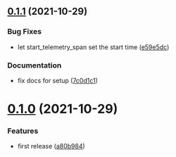 ## [0.1.1](https://github.com/HGInsights/opentelemetry_snowpack/compare/v0.1.0...v0.1.1) (2021-10-29)


### Bug Fixes

* let start_telemetry_span set the start time ([e59e5dc](https://github.com/HGInsights/opentelemetry_snowpack/commit/e59e5dc78f30bd91f62568a9e5ffb1dca371eb06))


### Documentation

* fix docs for setup ([7c0d1c1](https://github.com/HGInsights/opentelemetry_snowpack/commit/7c0d1c12be04a85bc3ffe0d8cb6737da8d080371))

# [0.1.0](https://github.com/HGInsights/opentelemetry_snowpack/compare/v0.0.1...v0.1.0) (2021-10-29)


### Features

* first release ([a80b984](https://github.com/HGInsights/opentelemetry_snowpack/commit/a80b9844964c1503f117b877058b3ad0bc8906da))
